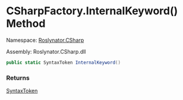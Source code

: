 # CSharpFactory\.InternalKeyword\(\) Method

Namespace: [Roslynator.CSharp](../../README.md)

Assembly: Roslynator\.CSharp\.dll

```csharp
public static SyntaxToken InternalKeyword()
```

### Returns

[SyntaxToken](https://docs.microsoft.com/en-us/dotnet/api/microsoft.codeanalysis.syntaxtoken)


